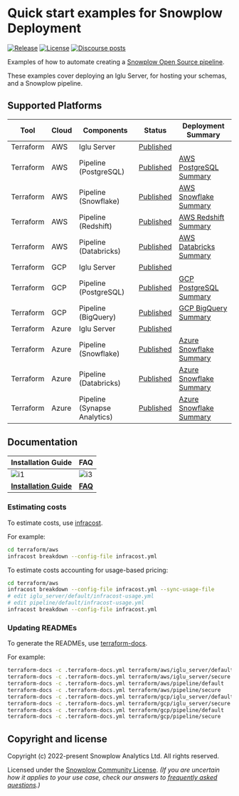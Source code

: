 # Quick start examples for Snowplow Deployment

[![Release][release-badge]][release]
[![License][license-image]][license]
[![Discourse posts][discourse-image]][discourse]

Examples of how to automate creating a [Snowplow Open Source pipeline](https://github.com/snowplow/snowplow).

These examples cover deploying an Iglu Server, for hosting your schemas, and a Snowplow pipeline.

## Supported Platforms

| Tool       | Cloud | Components                   | Status                                      | Deployment Summary                           |
|------------|-------|------------------------------|---------------------------------------------|----------------------------------------------|
| Terraform  | AWS   | Iglu Server                  | [Published](terraform/aws/iglu_server)      |                                              |
| Terraform  | AWS   | Pipeline (PostgreSQL)        | [Published](terraform/aws/pipeline)         | [AWS PostgreSQL Summary][deploypgsum-aws]    |
| Terraform  | AWS   | Pipeline (Snowflake)         | [Published](terraform/aws/pipeline)         | [AWS Snowflake Summary][deploysfsum-aws]     |
| Terraform  | AWS   | Pipeline (Redshift)          | [Published](terraform/aws/pipeline)         | [AWS Redshift Summary][deployrssum-aws]      |
| Terraform  | AWS   | Pipeline (Databricks)        | [Published](terraform/aws/pipeline)         | [AWS Databricks Summary][deploydbsum-aws]    |
| Terraform  | GCP   | Iglu Server                  | [Published](terraform/gcp/iglu_server)      |                                              |
| Terraform  | GCP   | Pipeline (PostgreSQL)        | [Published](terraform/gcp/pipeline)         | [GCP PostgreSQL Summary][deploypgsum-gcp]    |
| Terraform  | GCP   | Pipeline (BigQuery)          | [Published](terraform/gcp/pipeline)         | [GCP BigQuery Summary][deploybqsum-gcp]      |
| Terraform  | Azure | Iglu Server                  | [Published](terraform/azure/iglu_server)    |                                              |
| Terraform  | Azure | Pipeline (Snowflake)         | [Published](terraform/azure/pipeline)       | [Azure Snowflake Summary][deploysfsum-azure] |
| Terraform  | Azure | Pipeline (Databricks)        | [Published](terraform/azure/pipeline)       | [Azure Snowflake Summary][deploydbsum-azure] |
| Terraform  | Azure | Pipeline (Synapse Analytics) | [Published](terraform/azure/pipeline)       | [Azure Snowflake Summary][deploysasum-azure] |

## Documentation

| Installation Guide                     | FAQ                      |
|----------------------------------------|--------------------------|
| ![i1][install-image]                   |  ![i3][faq-image]        |
| **[Installation Guide][installguide]** |  **[FAQ][faq]**          |

### Estimating costs

To estimate costs, use [infracost](https://www.infracost.io/docs/).

For example:

```bash
cd terraform/aws
infracost breakdown --config-file infracost.yml
```

To estimate costs accounting for usage-based pricing:

```bash
cd terraform/aws
infracost breakdown --config-file infracost.yml --sync-usage-file
# edit iglu_server/default/infracost-usage.yml
# edit pipeline/default/infracost-usage.yml
infracost breakdown --config-file infracost.yml
```

### Updating READMEs

To generate the READMEs, use [terraform-docs][tf-docs].

For example:

```bash
terraform-docs -c .terraform-docs.yml terraform/aws/iglu_server/default
terraform-docs -c .terraform-docs.yml terraform/aws/iglu_server/secure
terraform-docs -c .terraform-docs.yml terraform/aws/pipeline/default
terraform-docs -c .terraform-docs.yml terraform/aws/pipeline/secure
terraform-docs -c .terraform-docs.yml terraform/gcp/iglu_server/default
terraform-docs -c .terraform-docs.yml terraform/gcp/iglu_server/secure
terraform-docs -c .terraform-docs.yml terraform/gcp/pipeline/default
terraform-docs -c .terraform-docs.yml terraform/gcp/pipeline/secure
```

## Copyright and license

Copyright (c) 2022-present Snowplow Analytics Ltd. All rights reserved.

Licensed under the [Snowplow Community License](https://docs.snowplow.io/community-license-1.0). _(If you are uncertain how it applies to your use case, check our answers to [frequently asked questions](https://docs.snowplow.io/docs/contributing/community-license-faq/).)_

[install-image]: https://d3i6fms1cm1j0i.cloudfront.net/github/images/techdocs.png
[deploy-image]: https://d3i6fms1cm1j0i.cloudfront.net/github/images/setup.png
[faq-image]: https://d3i6fms1cm1j0i.cloudfront.net/github/images/roadmap.png

[installguide]: https://docs.snowplow.io/docs/open-source-quick-start/
[faq]: https://docs.snowplow.io/docs/open-source-quick-start/quick-start-faqs/

[deploypgsum-aws]: https://docs.snowplow.io/docs/getting-started-on-snowplow-open-source/what-is-deployed/?warehouse=postgres&cloud=aws
[deploysfsum-aws]: https://docs.snowplow.io/docs/getting-started-on-snowplow-open-source/what-is-deployed/?warehouse=snowflake&cloud=aws
[deployrssum-aws]: https://docs.snowplow.io/docs/getting-started-on-snowplow-open-source/what-is-deployed/?warehouse=redshift&cloud=aws
[deploydbsum-aws]: https://docs.snowplow.io/docs/getting-started-on-snowplow-open-source/what-is-deployed/?warehouse=databricks&cloud=aws
[deploypgsum-gcp]: https://docs.snowplow.io/docs/getting-started-on-snowplow-open-source/what-is-deployed/?warehouse=postgres&cloud=gcp
[deploybqsum-gcp]: https://docs.snowplow.io/docs/getting-started-on-snowplow-open-source/what-is-deployed/?warehouse=bigquery&cloud=gcp
[deploysfsum-azure]: https://docs.snowplow.io/docs/getting-started-on-snowplow-open-source/what-is-deployed/?warehouse=snowflake&cloud=azure
[deploydbsum-azure]: https://docs.snowplow.io/docs/getting-started-on-snowplow-open-source/what-is-deployed/?warehouse=databricks&cloud=azure
[deploysasum-azure]: https://docs.snowplow.io/docs/getting-started-on-snowplow-open-source/what-is-deployed/?warehouse=synapse&cloud=azure

[license]: https://docs.snowplow.io/docs/contributing/community-license-faq/
[license-image]: https://img.shields.io/badge/license-Snowplow--Community-blue.svg?style=flat

[discourse-image]: https://img.shields.io/discourse/posts?server=https%3A%2F%2Fdiscourse.snowplow.io%2F
[discourse]: http://discourse.snowplow.io/

[release]: https://github.com/snowplow/snowplow/releases
[release-badge]: https://img.shields.io/badge/Snowplow-23.10-6638b8

[tf-docs]: https://github.com/terraform-docs/terraform-docs
